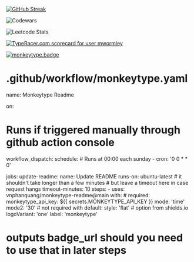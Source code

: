 <!--
**mwormley008/mwormley008** is a ✨ _special_ ✨ repository because its `README.md` (this file) appears on your GitHub profile.

Here are some ideas to get you started:

- 🔭 I’m currently working on ...
- 🌱 I’m currently learning ...
- 👯 I’m looking to collaborate on ...
- 🤔 I’m looking for help with ...
- 💬 Ask me about ...
- 📫 How to reach me: ...
- 😄 Pronouns: ...
- ⚡ Fun fact: ...
-->

[![GitHub Streak](https://streak-stats.demolab.com/?user=mwormley008)](https://git.io/streak-stats)

![Codewars](https://github.r2v.ch/codewars?user=mworm&stroke=yellow)

![Leetcode Stats](https://leetcard.jacoblin.cool/mworm)

<a href="https://data.typeracer.com/pit/profile?user=mwormley&ref=badge" target="_top"><img src="https://data.typeracer.com/misc/badge?user=mwormley" border="0" alt="TypeRacer.com scorecard for user mwormley"/></a>

[monkeytype.badge]: https://img.shields.io/endpoint?style=flat&url=https%3A%2F%2Fmonkeytype-badge-vhd5lan7mmhz.runkit.sh
[![monkeytype.badge]](https://monkeytype.com/)
# .github/workflow/monkeytype.yaml
name: Monkeytype Readme

on:
  # Runs if triggered manually through github action console
  workflow_dispatch:
  schedule:
    # Runs at 00:00 each sunday
    - cron: '0 0 * * 0'

jobs:
  update-readme:
    name: Update README
    runs-on: ubuntu-latest
    # it shouldn't take longer than a few minutes
    # but leave a timeout here in case request hangs
    timeout-minutes: 10
    steps:
      - uses: vnphanquang/monkeytype-readme@main
        with:
          # required:
          monkeytype_api_key: ${{ secrets.MONKEYTYPE_API_KEY }}
          mode: 'time'
          mode2: '30'
          # not required with default:
          style: 'flat' # option from shields.io
          logoVariant: 'one'
          label: 'monkeytype'
  # outputs badge_url should you need to use that in later steps
